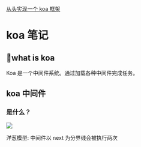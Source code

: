 [从头实现一个 koa 框架](https://zhuanlan.zhihu.com/p/35040744)

# koa 笔记

## what is koa

Koa 是一个中间件系统。通过加载各种中间件完成任务。

## koa 中间件

### 是什么？

![](https://segmentfault.com/img/bVUsEI?w=687&h=460)

洋葱模型: 中间件以 next 为分界线会被执行两次
